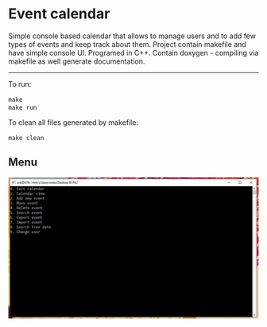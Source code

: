 # Event calendar
Simple console based calendar that allows to manage users and to add few types of events and keep track about them.
Project contain makefile and have simple console UI. Programed in C++. Contain doxygen - compiling via makefile as well generate documentation.

---
To run:
```
make
make run
```
To clean all files generated by makefile:
```
make clean
```

Menu
---
![menu](src/Menu.JPG)
